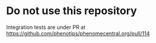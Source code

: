 # **Do not use this repository**

Integration tests are under PR at https://github.com/phenotips/phenomecentral.org/pull/114
